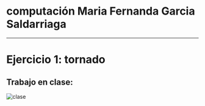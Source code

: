 # computación Maria Fernanda Garcia Saldarriaga
---

# Ejercicio 1: tornado

## Trabajo en clase:


 
![clase](https://github.com/user-attachments/assets/964f266f-4c6b-4775-b81a-2fe7b01d523f)


